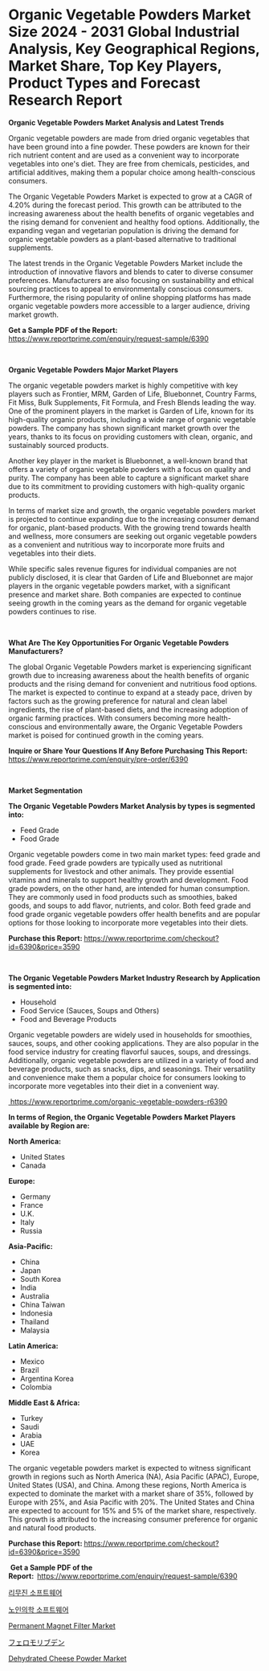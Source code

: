 <p><h1>Organic Vegetable Powders Market Size 2024 - 2031 Global Industrial Analysis, Key Geographical Regions, Market Share, Top Key Players, Product Types and Forecast Research Report</h1></p><p><strong>Organic Vegetable Powders Market Analysis and Latest Trends</strong></p>
<p><p>Organic vegetable powders are made from dried organic vegetables that have been ground into a fine powder. These powders are known for their rich nutrient content and are used as a convenient way to incorporate vegetables into one's diet. They are free from chemicals, pesticides, and artificial additives, making them a popular choice among health-conscious consumers.</p><p>The Organic Vegetable Powders Market is expected to grow at a CAGR of 4.20% during the forecast period. This growth can be attributed to the increasing awareness about the health benefits of organic vegetables and the rising demand for convenient and healthy food options. Additionally, the expanding vegan and vegetarian population is driving the demand for organic vegetable powders as a plant-based alternative to traditional supplements.</p><p>The latest trends in the Organic Vegetable Powders Market include the introduction of innovative flavors and blends to cater to diverse consumer preferences. Manufacturers are also focusing on sustainability and ethical sourcing practices to appeal to environmentally conscious consumers. Furthermore, the rising popularity of online shopping platforms has made organic vegetable powders more accessible to a larger audience, driving market growth.</p></p>
<p><strong>Get a Sample PDF of the Report:&nbsp;</strong> <a href="https://www.reportprime.com/enquiry/request-sample/6390">https://www.reportprime.com/enquiry/request-sample/6390</a></p>
<p>&nbsp;</p>
<p><strong>Organic Vegetable Powders Major Market Players</strong></p>
<p><p>The organic vegetable powders market is highly competitive with key players such as Frontier, MRM, Garden of Life, Bluebonnet, Country Farms, Fit Miss, Bulk Supplements, Fit Formula, and Fresh Blends leading the way. One of the prominent players in the market is Garden of Life, known for its high-quality organic products, including a wide range of organic vegetable powders. The company has shown significant market growth over the years, thanks to its focus on providing customers with clean, organic, and sustainably sourced products.</p><p>Another key player in the market is Bluebonnet, a well-known brand that offers a variety of organic vegetable powders with a focus on quality and purity. The company has been able to capture a significant market share due to its commitment to providing customers with high-quality organic products.</p><p>In terms of market size and growth, the organic vegetable powders market is projected to continue expanding due to the increasing consumer demand for organic, plant-based products. With the growing trend towards health and wellness, more consumers are seeking out organic vegetable powders as a convenient and nutritious way to incorporate more fruits and vegetables into their diets.</p><p>While specific sales revenue figures for individual companies are not publicly disclosed, it is clear that Garden of Life and Bluebonnet are major players in the organic vegetable powders market, with a significant presence and market share. Both companies are expected to continue seeing growth in the coming years as the demand for organic vegetable powders continues to rise.</p></p>
<p>&nbsp;</p>
<p><strong>What Are The Key Opportunities For Organic Vegetable Powders Manufacturers?</strong></p>
<p><p>The global Organic Vegetable Powders market is experiencing significant growth due to increasing awareness about the health benefits of organic products and the rising demand for convenient and nutritious food options. The market is expected to continue to expand at a steady pace, driven by factors such as the growing preference for natural and clean label ingredients, the rise of plant-based diets, and the increasing adoption of organic farming practices. With consumers becoming more health-conscious and environmentally aware, the Organic Vegetable Powders market is poised for continued growth in the coming years.</p></p>
<p><strong>Inquire or Share Your Questions If Any Before Purchasing This Report:</strong> <a href="https://www.reportprime.com/enquiry/pre-order/6390">https://www.reportprime.com/enquiry/pre-order/6390</a></p>
<p>&nbsp;</p>
<p><strong>Market Segmentation</strong></p>
<p><strong>The Organic Vegetable Powders Market Analysis by types is segmented into:</strong></p>
<p><ul><li>Feed Grade</li><li>Food Grade</li></ul></p>
<p><p>Organic vegetable powders come in two main market types: feed grade and food grade. Feed grade powders are typically used as nutritional supplements for livestock and other animals. They provide essential vitamins and minerals to support healthy growth and development. Food grade powders, on the other hand, are intended for human consumption. They are commonly used in food products such as smoothies, baked goods, and soups to add flavor, nutrients, and color. Both feed grade and food grade organic vegetable powders offer health benefits and are popular options for those looking to incorporate more vegetables into their diets.</p></p>
<p><strong>Purchase this Report:&nbsp;</strong><a href="https://www.reportprime.com/checkout?id=6390&price=3590">https://www.reportprime.com/checkout?id=6390&price=3590</a></p>
<p>&nbsp;</p>
<p><strong>The Organic Vegetable Powders Market Industry Research by Application is segmented into:</strong></p>
<p><ul><li>Household</li><li>Food Service (Sauces, Soups and Others)</li><li>Food and Beverage Products</li></ul></p>
<p><p>Organic vegetable powders are widely used in households for smoothies, sauces, soups, and other cooking applications. They are also popular in the food service industry for creating flavorful sauces, soups, and dressings. Additionally, organic vegetable powders are utilized in a variety of food and beverage products, such as snacks, dips, and seasonings. Their versatility and convenience make them a popular choice for consumers looking to incorporate more vegetables into their diet in a convenient way.</p></p>
<p><a href="https://www.reportprime.com/organic-vegetable-powders-r6390">&nbsp;https://www.reportprime.com/organic-vegetable-powders-r6390</a></p>
<p><strong>In terms of Region, the Organic Vegetable Powders Market Players available by Region are:</strong></p>
<p>
    <p> <strong> North America: </strong>
        <ul>
            <li>United States</li>
            <li>Canada</li>
        </ul>
        </p> 
    <p> <strong> Europe: </strong>
        <ul>
            <li>Germany</li>
            <li>France</li>
            <li>U.K.</li>
            <li>Italy</li>
            <li>Russia</li>
        </ul>
        </p> 
    <p> <strong> Asia-Pacific: </strong>
        <ul>
            <li>China</li>
            <li>Japan</li>
            <li>South Korea</li>
            <li>India</li>
            <li>Australia</li>
            <li>China Taiwan</li>
            <li>Indonesia</li>
            <li>Thailand</li>
            <li>Malaysia</li>
        </ul>
        </p> 
    <p> <strong> Latin America: </strong>
        <ul>
            <li>Mexico</li>
            <li>Brazil</li>
            <li>Argentina Korea</li>
            <li>Colombia</li>
        </ul>
        </p> 
    <p> <strong> Middle East & Africa: </strong>
        <ul>
            <li>Turkey</li>
            <li>Saudi</li>
            <li>Arabia</li>
            <li>UAE</li>
            <li>Korea</li>
        </ul>
    </p>
    </p>
<p><p>The organic vegetable powders market is expected to witness significant growth in regions such as North America (NA), Asia Pacific (APAC), Europe, United States (USA), and China. Among these regions, North America is expected to dominate the market with a market share of 35%, followed by Europe with 25%, and Asia Pacific with 20%. The United States and China are expected to account for 15% and 5% of the market share, respectively. This growth is attributed to the increasing consumer preference for organic and natural food products.</p></p>
<p><strong>Purchase this Report: </strong><a href="https://www.reportprime.com/checkout?id=6390&price=3590">https://www.reportprime.com/checkout?id=6390&price=3590</a></p>
<p>&nbsp;<strong>Get a Sample PDF of the Report:&nbsp;&nbsp;</strong><a href="https://www.reportprime.com/enquiry/request-sample/6390">https://www.reportprime.com/enquiry/request-sample/6390</a></p>
<p><strong></strong></p>
<p><p><a href="https://medium.com/@wheelgg5674537/2024%EB%85%84%EB%B6%80%ED%84%B0-2031%EB%85%84%EA%B9%8C%EC%A7%80%EC%9D%98-%EA%B8%80%EB%A1%9C%EB%B2%8C-%EC%8B%9C%EC%9E%A5-%EB%8F%99%ED%96%A5%EA%B3%BC-%EB%B6%84%EC%84%9D%EC%9D%B4-156%ED%8E%98%EC%9D%B4%EC%A7%80%EC%97%90-%EA%B1%B8%EC%B3%90-%EB%8B%A4%EB%A3%A8%EC%96%B4%EC%A7%84-%EB%A6%AC%EB%AA%A8-%EC%86%8C%ED%94%84%ED%8A%B8%EC%9B%A8%EC%96%B4-%EC%8B%9C%EC%9E%A5-%EC%98%88%EC%B8%A1-60ce7353e0e4">리무진 소프트웨어</a></p><p><a href="https://medium.com/@londonacobson5656/%EB%85%B8%EC%9D%B8%EC%9A%A9-%EC%86%8C%ED%94%84%ED%8A%B8%EC%9B%A8%EC%96%B4-%EC%8B%9C%EC%9E%A5-%EA%B7%9C%EB%AA%A8-%EC%84%B1%EC%9E%A5-%EC%B6%94%EC%9D%B4-%ED%86%B5%EA%B3%84-%EB%B0%8F-%EC%98%88%EC%B8%A1-2024-2031-66c7d7f545f8">노인의학 소프트웨어</a></p><p><a href="https://medium.com/@carlahoustonh51/permanent-magnet-filter-market-industry-trends-and-forecast-for-period-from-2024-to-2031-626b163f7d3e">Permanent Magnet Filter Market</a></p><p><a href="https://medium.com/@austinjames1907/%E3%83%95%E3%82%A7%E3%83%AD%E3%83%A2%E3%83%AA%E3%83%96%E3%83%87%E3%83%B3%E5%B8%82%E5%A0%B4%E3%81%AE%E8%A6%8F%E6%A8%A1-%E5%B8%82%E5%A0%B4%E3%82%BB%E3%82%B0%E3%83%A1%E3%83%B3%E3%83%86%E3%83%BC%E3%82%B7%E3%83%A7%E3%83%B3-%E5%B8%82%E5%A0%B4%E3%83%88%E3%83%AC%E3%83%B3%E3%83%89-%E3%81%8A%E3%82%88%E3%81%B32031%E5%B9%B4%E3%81%BE%E3%81%A7%E3%81%AE%E6%88%90%E9%95%B7%E5%88%86%E6%9E%90%E4%BA%88%E6%B8%AC-dd7a6c48a289">フェロモリブデン</a></p><p><a href="https://github.com/susanjprice2023/Market-Research-Report-List-2/blob/main/dehydrated-cheese-powder-market.md">Dehydrated Cheese Powder Market</a></p></p>